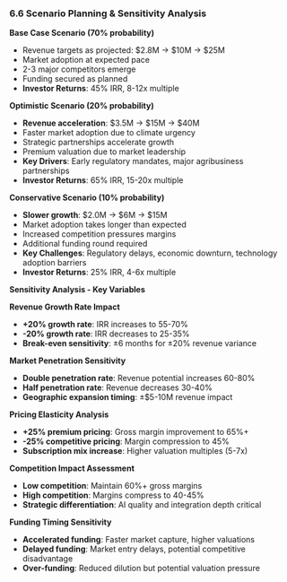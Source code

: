 ### 6.6 Scenario Planning & Sensitivity Analysis

**Base Case Scenario (70% probability)**
- Revenue targets as projected: $2.8M → $10M → $25M
- Market adoption at expected pace
- 2-3 major competitors emerge
- Funding secured as planned
- **Investor Returns**: 45% IRR, 8-12x multiple

**Optimistic Scenario (20% probability)**
- **Revenue acceleration**: $3.5M → $15M → $40M
- Faster market adoption due to climate urgency
- Strategic partnerships accelerate growth
- Premium valuation due to market leadership
- **Key Drivers**: Early regulatory mandates, major agribusiness partnerships
- **Investor Returns**: 65% IRR, 15-20x multiple

**Conservative Scenario (10% probability)**
- **Slower growth**: $2.0M → $6M → $15M
- Market adoption takes longer than expected
- Increased competition pressures margins
- Additional funding round required
- **Key Challenges**: Regulatory delays, economic downturn, technology adoption barriers
- **Investor Returns**: 25% IRR, 4-6x multiple

**Sensitivity Analysis - Key Variables**

**Revenue Growth Rate Impact**
- **+20% growth rate**: IRR increases to 55-70%
- **-20% growth rate**: IRR decreases to 25-35%
- **Break-even sensitivity**: ±6 months for ±20% revenue variance

**Market Penetration Sensitivity**
- **Double penetration rate**: Revenue potential increases 60-80%
- **Half penetration rate**: Revenue decreases 30-40%
- **Geographic expansion timing**: ±$5-10M revenue impact

**Pricing Elasticity Analysis**
- **+25% premium pricing**: Gross margin improvement to 65%+
- **-25% competitive pricing**: Margin compression to 45%
- **Subscription mix increase**: Higher valuation multiples (5-7x)

**Competition Impact Assessment**
- **Low competition**: Maintain 60%+ gross margins
- **High competition**: Margins compress to 40-45%
- **Strategic differentiation**: AI quality and integration depth critical

**Funding Timing Sensitivity**
- **Accelerated funding**: Faster market capture, higher valuations
- **Delayed funding**: Market entry delays, potential competitive disadvantage
- **Over-funding**: Reduced dilution but potential valuation pressure